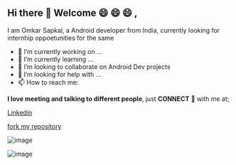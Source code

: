 ## Hi there 👋 Welcome :smile: :smile: :smile: ,

I am Omkar Sapkal, a Android developer from India, currently looking for internhip oppoetunities for the same 

- 🔭 I’m currently working on ...
- 🌱 I’m currently learning ...
- 👯 I’m looking to collaborate on Android Dev projects
- 🤔 I’m looking for help with ...
- 📫 How to reach me:

**I love meeting and talking to different people**, just **CONNECT** :link: with me at;

[Linkedin](https://user-images.githubusercontent.com/117065456/208853017-f8a538e7-08eb-48bc-91a4-5348bcc81f53.png)

[fork my repository](https://github.com/user/repository/fork)

![image](https://github-readme-stats.vercel.app/api?username={OmkarHub56})

![image](https://img.shields.io/badge/Android_Studio-3DDC84?style=for-the-badge&logo=android-studio&logoColor=white)




